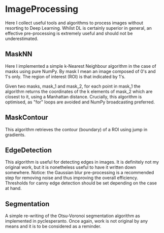 # ImageProcessing

Here I collect useful tools and algorithms to process images without resorting to Deep Learning. Whilst DL is certainly superior in general, an effective pre-processing is extremely useful and should not be underestimated. 

## MaskNN

Here I implemented a simple k-Nearest Neighbour algorithm in the case of masks using pure NumPy. By mask I mean an image composed of 0's and 1's only. The region of interest (ROI) is that indicated by 1's. 

Given two masks, mask_1 and mask_2, for each point in mask_1 the algorithm returns the coordinates of the k elements of mask_2 which are closest to it, using a Manhattan distance. Crucially, this algorithm is optimised, as "for" loops are avoided and NumPy broadcasting preferred. 

## MaskContour

This algorithm retrieves the contour (boundary) of a ROI using jump in gradients. 

## EdgeDetection

This algorithm is useful for detecting edges in images. It is definitely not my original work, but it is nonetheless useful to have it written down somewhere. Notice: the Gaussian blur pre-processing is a recommended step for removing noise and thus improving the overall efficiency. Thresholds for canny edge detection should be set depending on the case at hand. 

## Segmentation

A simple re-writing of the Otsu-Voronoi segmentation algorithm as implemented in pyclesperanto. Once again, work is not original by any means and it is to be considered as a reminder. 